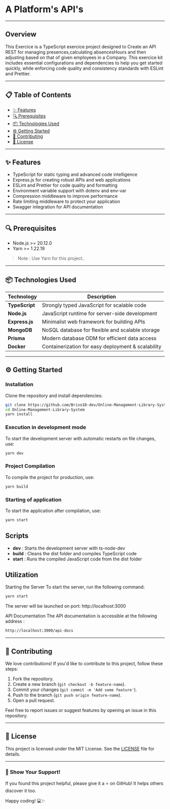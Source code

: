# A Platform's API's

---
## Overview
This Exercice is a TypeScript exercice project designed to Create an API REST for managing presences,calculating absencesHours and then adjusting based on that of given employees in a Company. This exercice kit includes essential configurations and dependencies to help you get started quickly, while enforcing code quality and consistency standards with ESLint and Prettier.

---

## 📋 Table of Contents
- [✨ Features](#-Features)
- [🔍 Prerequisites](#Prerequisites)
- [📦 Technologies Used](#-technologies-used)
- [⚙️ Getting Started](#️-Getting-Started)
- [🤝 Contributing](#-contributing)
- [📄 License](#-license)

---

## ✨ Features
- TypeScript for static typing and advanced code intelligence
- Express.js for creating robust APIs and web applications
- ESLint and Prettier for code quality and formatting
- Environment variable support with dotenv and env-var
- Compression middleware to improve performance
- Rate limiting middleware to protect your application
- Swagger integration for API documentation
---

## 🔍 Prerequisites

- Node.js >= 20.12.0
- Yarn >= 1.22.19

> Note : Use Yarn for this project..

---

## 📦 Technologies Used

| Technology      | Description                                      |
|----------------|--------------------------------------------------|
| **TypeScript** | Strongly typed JavaScript for scalable code      |
| **Node.js**    | JavaScript runtime for server-side development   |
| **Express.js** | Minimalist web framework for building APIs       |
| **MongoDB**    | NoSQL database for flexible and scalable storage |
| **Prisma**     | Modern database ODM for efficient data access    |
| **Docker**     | Containerization for easy deployment & scalability |

---

## ⚙️ Getting Started

### Installation

Clone the repository and install dependencies:

```bash
git clone https://github.com/Briso10-dev/Online-Management-Library-System
cd Online-Management-Library-System
yarn install
```

### Execution in development mode

To start the development server with automatic restarts on file changes, use:

```bash
yarn dev
```

### Project Compilation

To compile the project for production, use:

```bash
yarn build
```

### Starting of application

To start the application after compilation, use:

```bash
yarn start
```

## Scripts

- **dev** : Starts the development server with ts-node-dev
- **build** :  Cleans the dist folder and compiles TypeScript code
- **start** : Runs the compiled JavaScript code from the dist folder

## Utilization

Starting the Server
To start the server, run the following command:

```bash
yarn start
```
The server will be launched on port: http://localhost:3000

API Documentation
The API documentation is accessible at the following address :

```sh
http://localhost:3000/api-docs
 ```
---

## 🤝 Contributing

We love contributions! If you'd like to contribute to this project, follow these steps:

1. Fork the repository.
2. Create a new branch (`git checkout -b feature-name`).
3. Commit your changes (`git commit -m 'Add some feature'`).
4. Push to the branch (`git push origin feature-name`).
5. Open a pull request.

Feel free to report issues or suggest features by opening an issue in this repository.

---

## 📄 License

This project is licensed under the MIT License. See the [LICENSE](LICENSE) file for details.

---

### 🌟 Show Your Support!

If you found this project helpful, please give it a ⭐ on GitHub! It helps others discover it too.


Happy coding! 💻✨